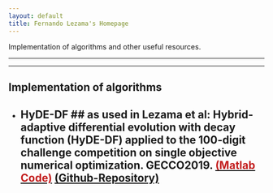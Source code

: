 ```yaml
---
layout: default
title: Fernando Lezama's Homepage
---
```


Implementation of algorithms and other useful resources.

---

---

## Implementation of algorithms 


* ## HyDE-DF ## as used in Lezama et al: Hybrid-adaptive differential evolution with decay function (HyDE-DF) applied to the 100-digit challenge competition on single objective numerical optimization. GECCO2019. [<span style="color:#C31D1D;">(Matlab Code)</span>](code/100-Digits-93Score-master.rar) [(Github-Repository)](https://github.com/fernandolezama/100-Digit-HyDEDF-93Digits)

